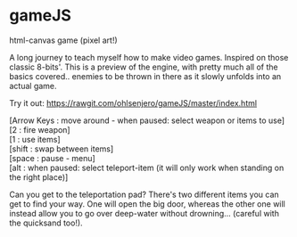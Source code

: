 # gameJS
html-canvas game  (pixel art!)

A long journey to teach myself how to make video games. Inspired on those classic 8-bits'.
This is a preview of the engine, with pretty much all of the basics covered.. enemies to be thrown in there as it slowly unfolds into an actual game. 

Try it out: https://rawgit.com/ohlsenjero/gameJS/master/index.html

[Arrow Keys : move around  -  when paused: select weapon or items to use]  
[2          : fire weapon]  
[1          : use items]  
[shift      : swap between items]  
[space      : pause - menu]  
[alt        : when paused: select teleport-item (it will only work when standing on the right place)]    


Can you get to the teleportation pad? There's two different items you can get to find your way. One will open the big door, whereas the other one will instead allow you to go over deep-water without drowning... (careful with the quicksand too!).
